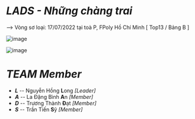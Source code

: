 # ***LADS - Những chàng trai***

--> Vòng sơ loại: 17/07/2022 tại toà P, FPoly Hồ Chí Minh [ Top13 / Bảng B ]

![image](https://user-images.githubusercontent.com/90229487/181056829-2e009306-c140-4b33-9fca-f050cad36544.png)

![image](https://user-images.githubusercontent.com/90229487/218398216-88ee1322-ebfa-468c-a877-202a47adaac4.png)


# ***TEAM Member***
- ***L*** -- Nguyễn Hồng **L**ong *[Leader]*
- ***A*** -- La Đặng Bình **A**n  *[Member]*
- ***D*** -- Trương Thành **Đ**ạt *[Member]*
- ***S*** -- Trần Tiến **S**ỹ     *[Member]*
